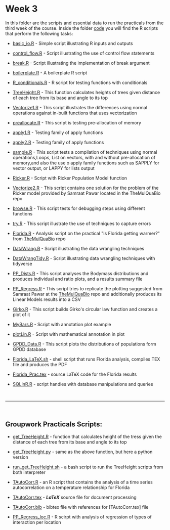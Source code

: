 
# Week 3

In this folder are the scripts and essential data to run the practicals from the third week of the course. Inside the folder [code](https://github.com/vitorlcferreira/CMEECourseWork/tree/master/week3/code) you will find the R scripts that perform the following tasks:

- [basic_io.R](https://github.com/vitorlcferreira/CMEECourseWork/blob/master/week3/code/basic_io.R) - Simple script illustrating R inputs and outputs

- [control_flow.R](https://github.com/vitorlcferreira/CMEECourseWork/blob/master/week3/code/control_flow.R) - Script illustrating the use of control flow statements

- [break.R](https://github.com/vitorlcferreira/CMEECourseWork/blob/master/week3/code/break.R) - Script illustrating the implementation of break argument

- [boilerplate.R](https://github.com/vitorlcferreira/CMEECourseWork/blob/master/week3/code/boilerplate.R) - A boilerplate R script

- [R_conditionals.R](https://github.com/vitorlcferreira/CMEECourseWork/blob/master/week3/code/R_conditionals.R) - R script for testing functions with conditionals

- [TreeHeight.R](https://github.com/vitorlcferreira/CMEECourseWork/blob/master/week3/code/TreeHeight.R) - This function calculates heights of trees given distance of each tree from its base and angle to its top

- [Vectorize1.R](https://github.com/vitorlcferreira/CMEECourseWork/blob/master/week3/code/Vectorize1.R) - This script illustrates the differences using normal operations against in-built functions that uses vectorization

- [preallocate.R](https://github.com/vitorlcferreira/CMEECourseWork/blob/master/week3/code/preallocate.R) - This script is testing pre-allocation of memory

- [apply1.R](https://github.com/vitorlcferreira/CMEECourseWork/blob/master/week3/code/apply1.R) - Testing family of apply functions

- [apply2.R](https://github.com/vitorlcferreira/CMEECourseWork/blob/master/week3/code/apply2.R) - Testing family of apply functions

- [sample.R](https://github.com/vitorlcferreira/CMEECourseWork/blob/master/week3/code/sample.R) - This script tests a compilation of techniques using normal operations,Loops, List on vectors, with and without pre-allocation of memory,and also the use o apply family functions such as SAPPLY for vector output, or LAPPY for lists output

- [Ricker.R](https://github.com/vitorlcferreira/CMEECourseWork/blob/master/week3/code/Ricker.R) - Script with Ricker Population Model function

- [Vectorize2.R](https://github.com/vitorlcferreira/CMEECourseWork/blob/master/week3/code/Vectorize2.R) - This script contains  one solution for the problem of the Ricker model provided by Samraat Pawar located in the TheMulQuaBio repo

- [browse.R](https://github.com/vitorlcferreira/CMEECourseWork/blob/master/week3/code/browse.R) - This script tests for debugging steps using different functions

- [try.R](https://github.com/vitorlcferreira/CMEECourseWork/blob/master/week3/code/try.R) - This script illustrate the use of techniques to capture errors

- [Florida.R](https://github.com/vitorlcferreira/CMEECourseWork/blob/master/week3/code/Florida.R) - Analysis script on the practical "Is Florida getting warmer?" from [TheMulQuaBio](https://mhasoba.github.io/TheMulQuaBio/notebooks/07-R.html#id2) repo

- [DataWrang.R](https://github.com/vitorlcferreira/CMEECourseWork/blob/master/week3/code/DataWrang.R) - Script illustrating the data wrangling techniques

- [DataWrangTidy.R](https://github.com/vitorlcferreira/CMEECourseWork/blob/master/week3/code/DataWrangTidy.R) - Script illustrating  data wrangling techniques with tidyverse

- [PP_Dists.R](https://github.com/vitorlcferreira/CMEECourseWork/blob/master/week3/code/PP_Dists.R) - This script analyses the Bodymass distributions and produces individual and ratio plots, and a results summary file

- [PP_Regress.R](https://github.com/vitorlcferreira/CMEECourseWork/blob/master/week3/code/PP_Regress.R) - This script tries to replicate the plotting suggested from Samraat Pawar at the [TheMulQuaBio](https://mhasoba.github.io/TheMulQuaBio/notebooks/08-Data_R.html#id3) repo and additionally produces its Linear Models results into a CSV

- [Girko.R](https://github.com/vitorlcferreira/CMEECourseWork/blob/master/week3/code/Girko.R) - This script builds Girko's circular law function and creates a plot of it

- [MyBars.R](https://github.com/vitorlcferreira/CMEECourseWork/blob/master/week3/code/MyBars.R) - Script with annotation plot example

- [plotLin.R](https://github.com/vitorlcferreira/CMEECourseWork/blob/master/week3/code/plotLin.R) - Script with mathematical annotation in plot

- [GPDD_Data.R](https://github.com/vitorlcferreira/CMEECourseWork/blob/master/week3/code/GPDD_Data.R) - This script plots the distributions of populations form GPDD database

- [Florida_LaTeX.sh](https://github.com/vitorlcferreira/CMEECourseWork/blob/master/week3/code/Florida_LaTeX.sh) - shell script that runs Florida analysis, compiles TEX file and produces the PDF

- [Florida_Prac.tex](https://github.com/vitorlcferreira/CMEECourseWork/blob/master/week3/code/Florida_Prac.tex) - source LaTeX code for the Florida results

- [SQLinR.R](https://github.com/vitorlcferreira/CMEECourseWork/blob/master/week3/code/SQLinR.R) - script handles with database manipulations and queries

<br>

---
<br>

## Groupwork Practicals Scripts:

- [get_TreeHeight.R](https://github.com/vitorlcferreira/CMEECourseWork/blob/master/week3/code/get_TreeHeight.R) - function that calculates height of the tress given the distance of each tree from its base and angle to its top

- [get_TreeHeight.py](https://github.com/vitorlcferreira/CMEECourseWork/blob/master/week3/code/get_TreeHeight.py) - same as the above function, but here a python version

- [run_get_TreeHeight.sh](https://github.com/vitorlcferreira/CMEECourseWork/blob/master/week3/code/run_get_TreeHeight.sh) - a bash script to run the TreeHeight scripts from both interpreter

- [TAutoCorr.R](https://github.com/vitorlcferreira/CMEECourseWork/blob/master/week3/code/TAutoCorr.R) - an R script that contains the analysis of a time series autocorrelation on a temperature relationship for Florida 

- [TAutoCorr.tex](https://github.com/vitorlcferreira/CMEECourseWork/blob/master/week3/code/TAutoCorr.tex) - ***LaTeX*** source file for document processing

- [TAutoCorr.bib](https://github.com/vitorlcferreira/CMEECourseWork/blob/master/week3/code/TAutoCorr.bib) - bibtex file with references for [TAutoCorr.tex] file

- [PP_Regress_loc.R](https://github.com/vitorlcferreira/CMEECourseWork/blob/master/week3/code/PP_Regress_loc.R) - R scirpt with analysis of regression of types of interaction per location
